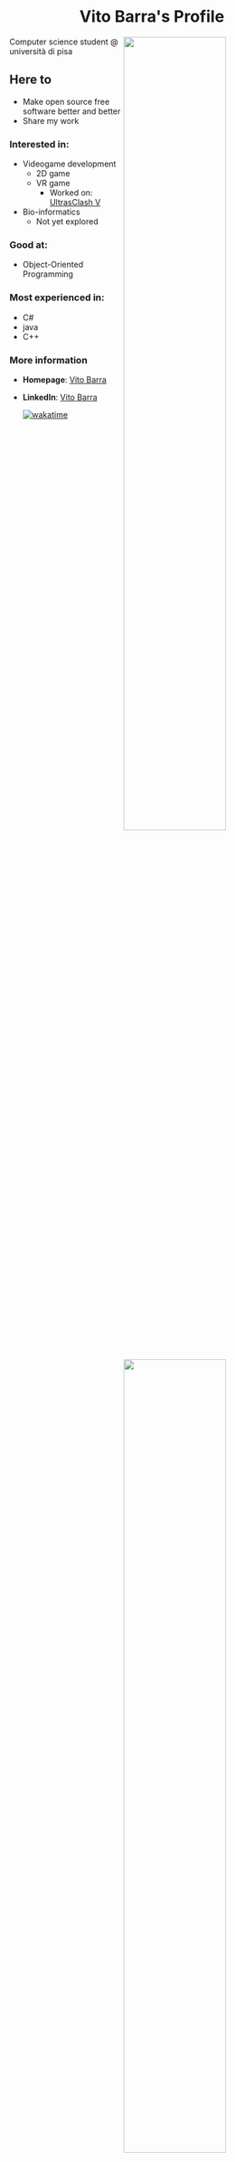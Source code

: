 
<h1 align="center"> Vito Barra's Profile</h1>

<div>
<a href="https://github.com/vitoBarra">
<img
  src="https://github-readme-stats.vercel.app/api?username=VitoBarra&theme=radical&show_icons=true&count_private=true"
  align="right"
  width="60%"
/>
<img
  src="https://github-readme-streak-stats.herokuapp.com/?user=VitoBarra&theme=radical"
  align="right"
  width="60%"
/>
  
<img
  src="https://github-readme-stats.vercel.app/api/top-langs/?username=VitoBarra&theme=radical&layout=compact&exclude_repo=UniPi-Appunti&langs_count=6&hide=HTML,css"
  align="right"
  width="60%"
/>
  
</a>

Computer science student @ università di pisa
  
## Here to 
  * Make open source free software better and better
  * Share my work

### Interested in:
  * Videogame development
    * 2D game
    * VR game
      * Worked on: [UltrasClash V](https://www.youtube.com/watch?v=O0GRWYXFsw0) 
  * Bio-informatics
    * Not yet explored

  
### Good at:
  * Object-Oriented Programming  
  
### Most experienced in:
  * C#
  * java
  * C++


### More information

- **Homepage**: [Vito Barra](https://github.com/VitoBarra)
- **LinkedIn**: [Vito Barra](https://www.linkedin.com/in/vito-barra-1686b2235/)

  [![wakatime](https://wakatime.com/badge/user/385592bd-f5cc-4723-b489-324e1b591ca2.svg)](https://wakatime.com/@385592bd-f5cc-4723-b489-324e1b591ca2)
  

</div>
